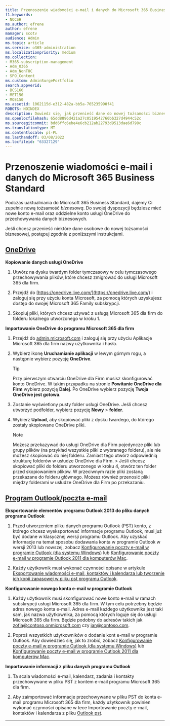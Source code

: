 ```yaml
---
title: Przenoszenie wiadomości e-mail i danych do Microsoft 365 Business Standard
f1.keywords:
- NOCSH
ms.author: efrene
author: efrene
manager: scotv
audience: Admin
ms.topic: article
ms.service: o365-administration
ms.localizationpriority: medium
ms.collection:
- M365-subscription-management
- Adm_O365
- Adm_NonTOC
- SPO_Content
ms.custom: AdminSurgePortfolio
search.appverid:
- BCS160
- MET150
- MOE150
ms.assetid: 1062115d-e312-482a-bb5a-765235990f41
ROBOTS: NOINDEX
description: Dowiedz się, jak przenieść dane do nowej tożsamości biznesowej.
ms.openlocfilehash: 65dd8896d421a27c0519542760bb327d4944c52c
ms.sourcegitcommit: bdd6ffc6ebe4e6cb212ab22793d9513dae6d798c
ms.translationtype: MT
ms.contentlocale: pl-PL
ms.lasthandoff: 03/08/2022
ms.locfileid: "63327129"
---
```

# <a name="move-email-and-data-to-microsoft-365-business-standard"></a>Przenoszenie wiadomości e-mail i danych do Microsoft 365 Business Standard

Podczas uaktualniania do Microsoft 365 Business Standard, dajemy Ci zupełnie nową tożsamość *biznesową*. Do swojej dyspozycji będziesz mieć nowe konto e-mail oraz oddzielne konto usługi OneDrive do przechowywania danych biznesowych. 
  
Jeśli chcesz przenieść niektóre dane osobowe do nowej tożsamości biznesowej, postępuj zgodnie z poniższymi instrukcjami.
  
## <a name="onedrive"></a>[OneDrive](#tab/OneDrive)
  
 **Kopiowanie danych usługi OneDrive**
1. Utwórz na dysku twardym folder tymczasowy w celu tymczasowego przechowywania plików, które chcesz zmigrować do usługi Microsoft 365 dla firm.
    
2. Przejdź do [https://onedrive.live.com/](https://onedrive.live.com/) i zaloguj się przy użyciu konta Microsoft, za pomocą których uzyskujesz dostęp do swojej Microsoft 365 Family subskrypcji. 
    
3. Skopiuj pliki, których chcesz używać z usługą Microsoft 365 dla firm do folderu lokalnego utworzonego w kroku 1.
    
 **Importowanie OneDrive do programu Microsoft 365 dla firm**
1. Przejdź do [admin.microsoft.com](https://go.microsoft.com/fwlink/?LinkId=816877) i zaloguj się przy użyciu Aplikacje Microsoft 365 dla firm nazwy użytkownika i hasła. 
    
2. Wybierz ikonę **Uruchamianie aplikacji** w lewym górnym rogu, a następnie wybierz pozycję **OneDrive**.
  
    > [!TIP]
    > Przy pierwszym otwarciu OneDrive dla Firm musisz skonfigurować konto OneDrive. W takim przypadku na stronie **Powitanie OneDrive dla Firm** wybierz pozycję **Dalej**. Po OneDrive wybierz pozycję **Twoja OneDrive jest gotowa**. 
  
3. Zostanie wyświetlony pusty folder usługi OneDrive. Jeśli chcesz utworzyć podfolder, wybierz pozycję **Nowy** \> **folder**.

4. Wybierz **Upload**, aby skopiować pliki z dysku twardego, do którego zostały skopiowane OneDrive pliki. 
  
    > [!NOTE]
    >  Możesz przekazywać do usługi OneDrive dla Firm pojedyncze pliki lub grupy plików (na przykład wszystkie pliki z wybranego folderu), ale nie możesz skopiować do niej folderu. Zamiast tego utwórz odpowiednią strukturę folderów w usłudze OneDrive dla Firm. >  Jeśli chcesz skopiować pliki do folderu utworzonego w kroku 4, otwórz ten folder przed skopiowaniem plików. W przeciwnym razie pliki zostaną przekazane do folderu głównego. Możesz również przenosić pliki między folderami w usłudze OneDrive dla Firm po przekazaniu. 
  
## <a name="outlookemail"></a>[Program Outlook/poczta e-mail](#tab/Outlook)
  
 **Eksportowanie elementów programu Outlook 2013 do pliku danych programu Outlook**
1. Przed utworzeniem pliku danych programu Outlook (PST) konto, z którego chcesz wyeksportować informacje programu Outlook, musi już być dodane w klasycznej wersji programu Outlook. Aby uzyskać informacje na temat sposobu dodawania konta w programie Outlook w wersji 2013 lub nowszej, zobacz [Konfigurowanie poczty e-mail w programie Outlook (dla systemu Windows)](https://support.microsoft.com/office/6e27792a-9267-4aa4-8bb6-c84ef146101b) lub [Konfigurowanie poczty e-mail w programie Outlook 2011 dla komputerów Mac](https://support.microsoft.com/office/de372dc4-9648-4044-a76c-e8a60e178d54).
    
2. Każdy użytkownik musi wykonać czynności opisane w artykule [Eksportowanie wiadomości e-mail, kontaktów i kalendarza lub tworzenie ich kopii zapasowej w pliku pst programu Outlook](https://support.microsoft.com/office/14252b52-3075-4e9b-be4e-ff9ef1068f91).
    
 **Konfigurowanie nowego konta e-mail w programie Outlook**
1. Każdy użytkownik musi skonfigurować nowe konto e-mail w ramach subskrypcji usługi Microsoft 365 dla firm. W tym celu potrzebny będzie adres nowego konta e-mail. Adres e-mail każdego użytkownika jest taki sam, jak nazwa użytkownika, za pomocą których loguje się do usługi Microsoft 365 dla firm. Będzie podobny do adresów takich jak zofia@contoso.onmicrosoft.com czy jan@contoso.com.
    
2. Poproś wszystkich użytkowników o dodanie kont e-mail w programie Outlook. Aby dowiedzieć się, jak to zrobić, zobacz [Konfigurowanie poczty e-mail w programie Outlook (dla systemu Windows)](https://support.microsoft.com/office/6e27792a-9267-4aa4-8bb6-c84ef146101b) lub [Konfigurowanie poczty e-mail w programie Outlook 2011 dla komputerów Mac](https://support.microsoft.com/office/de372dc4-9648-4044-a76c-e8a60e178d54).
    
 **Importowanie informacji z pliku danych programu Outlook**
1. Ta scala wiadomości e-mail, kalendarz, zadania i kontakty przechowywane w pliku PST z kontem e-mail programu Microsoft 365 dla firm.
    
2. Aby zaimportować informacje przechowywane w pliku PST do konta e-mail programu Microsoft 365 dla firm, każdy użytkownik powinien wykonać czynności opisane w tece Importowanie poczty e-mail, kontaktów i kalendarza z pliku [Outlook pst](https://support.microsoft.com/office/431a8e9a-f99f-4d5f-ae48-ded54b3440ac).
    
---

